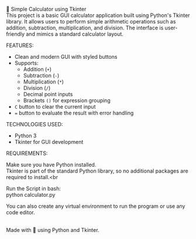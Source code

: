 🧮 Simple Calculator using Tkinter <br>
This project is a basic GUI calculator application built using Python's Tkinter library. It allows users to perform simple arithmetic operations such as addition, subtraction, multiplication, and division. The interface is user-friendly and mimics a standard calculator layout. <br>

FEATURES:<br>

- Clean and modern GUI with styled buttons<br>
- Supports:<br>
  - Addition (`+`)<br>
  - Subtraction (`-`)<br>
  - Multiplication (`*`)<br>
  - Division (`/`)<br>
  - Decimal point inputs<br>
  - Brackets `()` for expression grouping<br>
- `C` button to clear the current input<br>
- `=` button to evaluate the result with error handling<br>

TECHNOLOGIES USED:<br>

- Python 3<br>
- Tkinter for GUI development<br>

REQUIREMENTS:<br>

Make sure you have Python installed.<br>
Tkinter is part of the standard Python library, so no additional packages are required to install.<br

Run the Script in bash:<br>
python calculator.py<br>

You can also create any virtual environment to run the program or use any code editor.<br><br>


Made with 💙 using Python and Tkinter.
